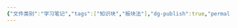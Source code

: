 ```yaml
---
{"文件类别":"学习笔记","tags":["知识块","板块法"],"dg-publish":true,"permalink":"/学习笔记studyup/知识点cheese/物权/","dgPassFrontmatter":true,"created":"2024-07-01T22:32:40.408+08:00","updated":"2024-09-11T12:31:05.775+08:00"}
---
```


